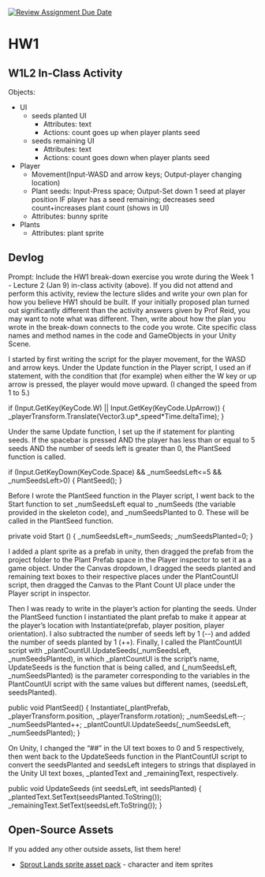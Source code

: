 [![Review Assignment Due Date](https://classroom.github.com/assets/deadline-readme-button-22041afd0340ce965d47ae6ef1cefeee28c7c493a6346c4f15d667ab976d596c.svg)](https://classroom.github.com/a/MjLLqDcN)
# HW1
## W1L2 In-Class Activity

Objects: 
- UI 
    - seeds planted UI
      -  Attributes: text
      - Actions: count goes up when player plants seed
    - seeds remaining UI
      - Attributes: text
      - Actions: count goes down when player plants seed
- Player
    - Movement(Input-WASD and arrow keys; Output-player changing location)
    - Plant seeds: Input-Press space; Output-Set down 1 seed at player position IF player has a seed remaining; decreases seed count+increases plant count (shows in UI)
    - Attributes: bunny sprite
- Plants 
    - Attributes: plant sprite


## Devlog
Prompt: Include the HW1 break-down exercise you wrote during the Week 1 - Lecture 2 (Jan 9) in-class activity (above). If you did not attend and perform this activity, review the lecture slides and write your own plan for how you believe HW1 should be built. If your initially proposed plan turned out significantly different than the activity answers given by Prof Reid, you may want to note what was different. Then, write about how the plan you wrote in the break-down connects to the code you wrote. Cite specific class names and method names in the code and GameObjects in your Unity Scene.


I started by first writing the script for the player movement, for the WASD and arrow keys. Under the Update function in the Player script, I used an if statement, with the condition that (for example) when either the W key or up arrow is pressed, the player would move upward. (I changed the speed from 1 to 5.)

if (Input.GetKey(KeyCode.W) || Input.GetKey(KeyCode.UpArrow))
        {
            _playerTransform.Translate(Vector3.up*_speed*Time.deltaTime);
        }

Under the same Update function, I set up the if statement for planting seeds. If the spacebar is pressed AND the player has less than or equal to 5 seeds AND the number of seeds left is greater than 0, the PlantSeed function is called. 

if (Input.GetKeyDown(KeyCode.Space) && _numSeedsLeft<=5 && _numSeedsLeft>0)
        {
            PlantSeed();
        }

Before I wrote the PlantSeed function in the Player script, I went back to the Start function to set _numSeedsLeft equal to _numSeeds (the variable provided in the skeleton code), and _numSeedsPlanted to 0. These will be called in the PlantSeed function. 

private void Start ()
    {
        _numSeedsLeft=_numSeeds;
        _numSeedsPlanted=0;
    }

I added a plant sprite as a prefab in unity, then dragged the prefab from the project folder to the Plant Prefab space in the Player inspector to set it as a game object. Under the Canvas dropdown, I dragged the seeds planted and remaining text boxes to their respective places under the PlantCountUI script, then dragged the Canvas to the Plant Count UI place under the Player script in inspector. 

Then I was ready to write in the player’s action for planting the seeds. Under the PlantSeed function I instantiated the plant prefab to make it appear at the player’s location with Instantiate(prefab, player position, player orientation). I also subtracted the number of seeds left by 1 (--) and added the number of seeds planted by 1 (++). Finally, I called the PlantCountUI script with  _plantCountUI.UpdateSeeds(_numSeedsLeft, _numSeedsPlanted), in which _plantCountUI is the script’s name, UpdateSeeds is the function that is being called, and (_numSeedsLeft, _numSeedsPlanted) is the parameter corresponding to the variables in the PlantCountUI script with the same values but different names, (seedsLeft, seedsPlanted). 

public void PlantSeed()
    {
       Instantiate(_plantPrefab, _playerTransform.position, _playerTransform.rotation);
            _numSeedsLeft--;
            _numSeedsPlanted++;
            _plantCountUI.UpdateSeeds(_numSeedsLeft, _numSeedsPlanted);
    }

On Unity, I changed the “##” in the UI text boxes to 0 and 5 respectively, then went back to the UpdateSeeds function in the PlantCountUI script to convert the seedsPlanted and seedsLeft integers to strings that displayed in the Unity UI text boxes, _plantedText and _remainingText, respectively. 

public void UpdateSeeds (int seedsLeft, int seedsPlanted)
    {
        _plantedText.SetText(seedsPlanted.ToString());
        _remainingText.SetText(seedsLeft.ToString());
    }





## Open-Source Assets
If you added any other outside assets, list them here!
- [Sprout Lands sprite asset pack](https://cupnooble.itch.io/sprout-lands-asset-pack) - character and item sprites
